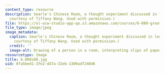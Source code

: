```yaml
---
content_type: resource
description: Searle's Chinese Room, a thought experiment discussed in lecture 6. (Image
  courtesy of Tiffany Wang. Used with permission.)
file: https://ol-ocw-studio-app-qa.s3.amazonaws.com/courses/6-080-great-ideas-in-theoretical-computer-science-spring-2008/0fa5bed13fe2d47a32eb1309adf240d6_6-080s08.jpg
file_type: image/jpeg
image_metadata:
  caption: Searle's Chinese Room, a thought experiment discussed in lecture 6. (Image
    courtesy of Tiffany Wang. Used with permission.)
  credit: ''
  image-alt: Drawing of a person in a room, interpreting slips of paper with a rulebook.
resourcetype: Image
title: 6-080s08.jpg
uid: 0fa5bed1-3fe2-d47a-32eb-1309adf240d6
---
```

